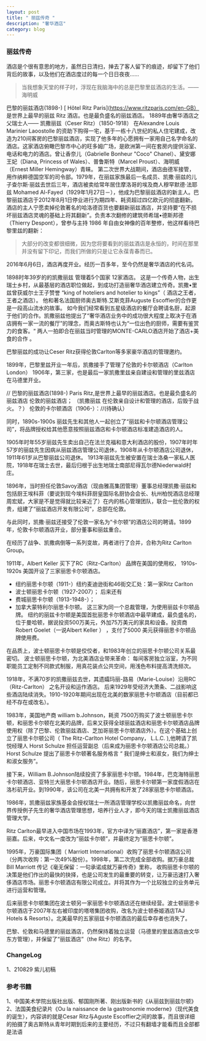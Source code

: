 ```yaml
---
layout: post
title: " 丽兹传奇 "
description: "奢华酒店"
category: blog
---
```



### 丽兹传奇

酒店是个很有意思的地方，虽然日日清扫，掸去了客人留下的痕迹，却留下了他们背后的故事，以及他们在酒店度过的每一个日日夜夜……

> 当我想象天堂的样子时，浮现在我脑海中的总是巴黎里兹酒店的生活。——海明威


巴黎的丽兹酒店(1898-)  [ Hôtel Ritz Paris](https://www.ritzparis.com/en-GB） 是世界上最早的丽兹 Ritz 酒店。也是最负盛名的丽兹酒店。
1889年由奢华酒店之父瑞士人—— 凯撒丽兹（Ceser Ritz）（1850-1918） 在Alexandre Louis Marinier Laoostolle 的资助下购得一宅，基于一栋十八世纪的私人住宅建成，改造为210间客房的巴黎丽兹酒店，实现了他多年的心愿拥有一家用自己名字命名的酒店。这家酒店俯瞰巴黎市中心的旺多姆广场，是欧洲第一间在套房内提供浴室、电话和电力的酒店。曾让香奈儿（Gabrielle Bonheur "Coco" Chanel）、黛安娜王妃（Diana, Princess of Wales）、普鲁斯特（Marcel Proust）、海明威（Ernest Miller Hemingway）青睐。
第二次世界大战期间，酒店由德军接管，用作纳粹德国空军的司令部。1979年，在丽兹家族最后一名成员、凯撒·丽兹的儿子查尔斯·丽兹去世后三年，酒店被卖给常年居住摩洛哥的埃及商人穆罕默德·法耶兹 Mohamed Al-Fayed（1929年1月27日－），他成为巴黎丽兹酒店的新主人。巴黎丽兹酒店于2012年8月1日停业进行为期四年、耗资超过四亿欧元的彻底翻新。酒店的主人宁愿卖掉伦敦著名的哈洛德百货也要翻新丽兹酒店，并坚持要“在不损坏丽兹酒店灵魂的基础上将其翻新”。负责本次翻修的建筑师希瑞•德斯邦德（Thierry Despont），曾参与主持 1986 年自由女神像的百年整修，他这样看待巴黎里兹的翻新：
> 大部分的改变都很细微，因为您将要看到的丽兹酒店是永恒的，时间在那里并没有留下印记，而我们所做的只是让它永葆青春而已。

2016年6月6日，酒店再度开业。经历一百多年，至今仍然是奢华酒店的代名词。

1898时年39岁的的凯撒丽兹 管理着5个国家 12家酒店。
这是一个传奇人物，出生瑞士乡村，从最基层的酒店职位做起，到成功打造丽奢华酒店建立传奇。凯撒•里兹曾获威尔士王子赞誉 “king of hoteliers and hotelier to kings”（ 酒店之王者，王者之酒店）。
他和著名法国厨师奥古斯特.艾斯克菲Auguste Escoffier的合作更是一段高山流水的故事。
如今我们经常看到五星级酒店的餐厅会聘请名厨，起源于他们的合作。凯撒丽兹他提出了“奢华酒店业务中的成功很大程度上取决于在酒店拥有一家一流的餐厅”的理念，而奥古斯特也认为“一位出色的厨师，需要有鉴赏力的食客。“ 两人一拍即合在丽兹当时管理的MONTE-CARLO酒店开始了酒店+美食的合作 。

巴黎丽兹的成功让Ceser Ritz获得伦敦Carlton等多家豪华酒店的管理邀约。

1899年，巴黎里兹开业一年后，凯撒接手了管理了伦敦的卡尔顿酒店（Carlton London）
1906年，第三家，也是最后一家凯撒里兹亲自建设和管理的里兹酒店在马德里开业。



// 巴黎的丽兹酒店(1898-) Paris Ritz,是世界上最早的丽兹酒店。也是最负盛名的丽兹酒店
伦敦的丽兹酒店； （凯撒丽兹 在伦敦亲自设计和管理的酒店，后毁于战火。？）
伦敦的卡尔顿酒店（1906-）：//(待确认）

同时，1890s-1900s  丽兹先生和其他人一起创立了“丽兹和卡尔顿酒店管理公司”，将品牌授权给其他愿意按照丽兹酒店和卡尔顿酒店标准建造酒店的人。

1905年时年55岁丽兹先生卖出自己在法兰克福和意大利酒店的股份，1907年时年57岁的丽兹先生因病从丽兹酒店管理公司退休，1908年从卡尔顿酒店公司退休，1911年61岁从巴黎丽兹公司退休。
1913年丽兹先生被安置在瑞士洛桑一家私人医院，1918年在瑞士去世，最后归根于出生地瑞士南部尼得瓦尔德Niederwald村庄。


1896年，当时担任伦敦Savoy酒店（现由雅高集团管理）董事总经理凯撒·丽兹和包括厨王埃科菲（要说到现今埃科菲厨皇国际名厨协会会长、杭州柏悦酒店总经理周宏斌，大家是不是觉得就比较亲近了）在内的核心管理团队，联合一批伦敦的权贵，组建了“丽兹酒店开发有限公司”，总部在伦敦。

与此同时，凯撒·丽兹还接受了伦敦一家名为“卡尔顿”的酒店公司的聘请。1899年，伦敦卡尔顿酒店开业，部分董事和丽兹重合。

在经历了战争、凯撒病倒等一系列变故，两者进行了合并，合称为Ritz Carlton Group。

1911年，Albert Keller 买下了RC（Ritz-Carlton） 品牌在美国的使用权，
1910s-1920s
美国开设了三家丽思卡尔顿酒店。

- 纽约丽思卡尔顿（1911-）纽约麦迪逊街和46街交汇处：第一家Ritz Carlton
- 波士顿丽思卡尔顿（1927-2007）；
后来还有
- 费城丽思卡尔顿（1913-1948-）；
- 加拿大蒙特利尔丽思卡尔顿。
这三家为同一个总裁管理，为使用丽兹卡尔顿品牌。
纽约的丽兹卡尔顿是美国首批丽思卡尔顿酒店中最早建成，最负盛名的，位于曼哈顿，据说投资500万美元，外加75万美元的家具和设备。投资商Robert Goelet（一说Albert Keller ） ，支付了5000 美元获得丽思卡尔顿品牌使用费。 

在品质上，波士顿丽思卡尔顿是佼佼者，和1983年创立的丽思卡尔顿公司关系最密切。
波士顿丽思卡尔顿，为北美酒店业带来革命： 每间客房独立浴室，为不同职能员工定制不同款式制服，用真花装点公共空间，用浅色布料提高清洗频次。

1918年，不满70岁的凯撒丽兹去世，其遗孀玛丽-路易（Marie-Louise）沿用RC（Ritz-Carlton） 之名开设和运作酒店。
后来1929年受经济大萧条、二战影响这些酒店陆续消失。1910-1920年期间出现在北美的数家丽思卡尔顿酒店（目前都已经不存在或改名）。

1983年，美国地产商 william b.Johnson，耗资 7500万购买了波士顿丽思卡尔顿，和丽思卡尔顿在北美的品牌，后来又获得全球丽兹酒店和丽思卡尔顿酒店品牌使用权（除了巴黎、伦敦丽兹酒店、芝加哥丽思卡尔顿酒店外）。在这个基础上创立了丽思卡尔顿公司（ The Ritz-Carlton Hotel Company， L.L.C. ),他聘请了凯悦经理人 Horst Schulze 担任运营副总（后来成为丽思卡尔顿酒店公司总裁。）Horst Schulze  提出了丽思卡尔顿著名服务格言 “ 我们是绅士和淑女，我们为绅士和淑女服务”。

接下来，William B.Johnson陆续投资了多家丽思卡尔顿。1984年，巴克海特丽思卡尔顿酒店、亚特兰大丽思卡尔顿酒店开业。随后，丽思卡尔顿第一家度假酒店在洛杉矶开业。到1990年，该公司在北美一共拥有和开发了28家丽思卡尔顿酒店。

1986年，凯撒丽兹家族基金会授权瑞士一所酒店管理学校以凯撒丽兹命名，向世界传授例子先生的奢华酒店管理思想，培养行业人才，即今天的瑞士凯撒丽兹酒店管理大学。

Ritz Carlton最早进入中国市场在1993年，官方中译为“丽嘉酒店”，第一家是香港丽嘉。后来，中文名一度改为“丽兹卡尔顿”，并最终定为“丽思卡尔顿”。

1995年，万豪国际集团（ Marriott International）收购了丽思卡尔顿酒店公司（分两次收购：第一次49%股份）。1998年，第二次完成全部收购。据万豪总裁Bill Marriott 传记《毫无保留：一句承诺成就万豪传奇》里称， 收购丽思卡尔顿的决策是他们作出的最快的抉择，也是公司发生的最重要的转变，让万豪迅速打入奢侈酒店市场。丽思卡尔顿酒店有限公司成立。并将其作为一个比较独立的业务单元进行运营和管理。


后来丽思卡尔顿集团在波士顿另一家丽思卡尔顿酒店还在继续经营。波士顿丽思卡尔顿酒店于2007年左右被印度的塔塔集团收购，改名为波士顿泰姬酒店TAJ Hotels & Resorts）。北美最早的五家丽兹卡尔顿酒店的最后幸存者也消失了。

巴黎、伦敦和马德里的丽兹酒店，仍然保持着独立运营（马德里的里兹酒店由文华东方管理），并保留了“丽兹酒店”（the Ritz）的名字。


### ChangeLog

1、210829 紫儿初稿

### 参考书籍

1、中国美术学院出版社出版、郁国刚所著、刚出版新书的《从丽兹到丽兹尔顿》
2、法国美食纪录片《Ou la naissance de la gastronomie moderne》（现代美食的诞生），内容讲的就是Cesar Ritz与Aguste Escoffier之间的故事，而且很详细的拍摄了奥古斯特从青年时期到后来的主要经历，不过只有翻墙才能看而且全部都是法语 
